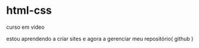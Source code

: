 # html-css
 curso em video

estou aprendendo a criar sites e agora a gerenciar meu repositório( github )
